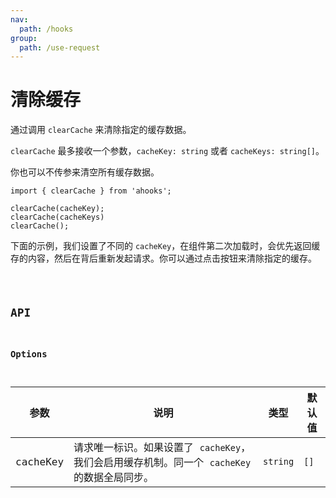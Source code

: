 ```yaml
---
nav:
  path: /hooks
group:
  path: /use-request
---
```


# 清除缓存

通过调用 `clearCache` 来清除指定的缓存数据。

`clearCache` 最多接收一个参数，`cacheKey: string` 或者 `cacheKeys: string[]`。

你也可以不传参来清空所有缓存数据。

```tsx | pure
import { clearCache } from 'ahooks';

clearCache(cacheKey);
clearCache(cacheKeys)
clearCache();
```

下面的示例，我们设置了不同的 `cacheKey`，在组件第二次加载时，会优先返回缓存的内容，然后在背后重新发起请求。你可以通过点击按钮来清除指定的缓存。

<code src="./demo/clear.tsx" />

## API

### Options

| 参数      | 说明                                                                                                                                    | 类型     | 默认值   |
|-----------|-----------------------------------------------------------------------------------------------------------------------------------------|----------|----------|
| cacheKey  | 请求唯一标识。如果设置了 `cacheKey`，我们会启用缓存机制。同一个 `cacheKey` 的数据全局同步。                                                 | `string` | `[]`     |
